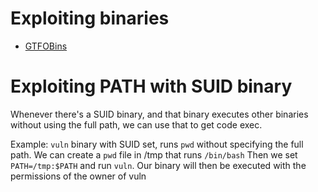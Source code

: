 # Exploiting binaries
- [GTFOBins](https://gtfobins.github.io/)

# Exploiting PATH with SUID binary
Whenever there's a SUID binary, and that binary executes other binaries without using the full path, we can use that to get code exec.

Example: `vuln` binary with SUID set, runs `pwd` without specifying the full path.
We can create a `pwd` file in /tmp that runs `/bin/bash`
Then we set `PATH=/tmp:$PATH` and run `vuln`. Our binary will then be executed with the permissions of the owner of vuln
